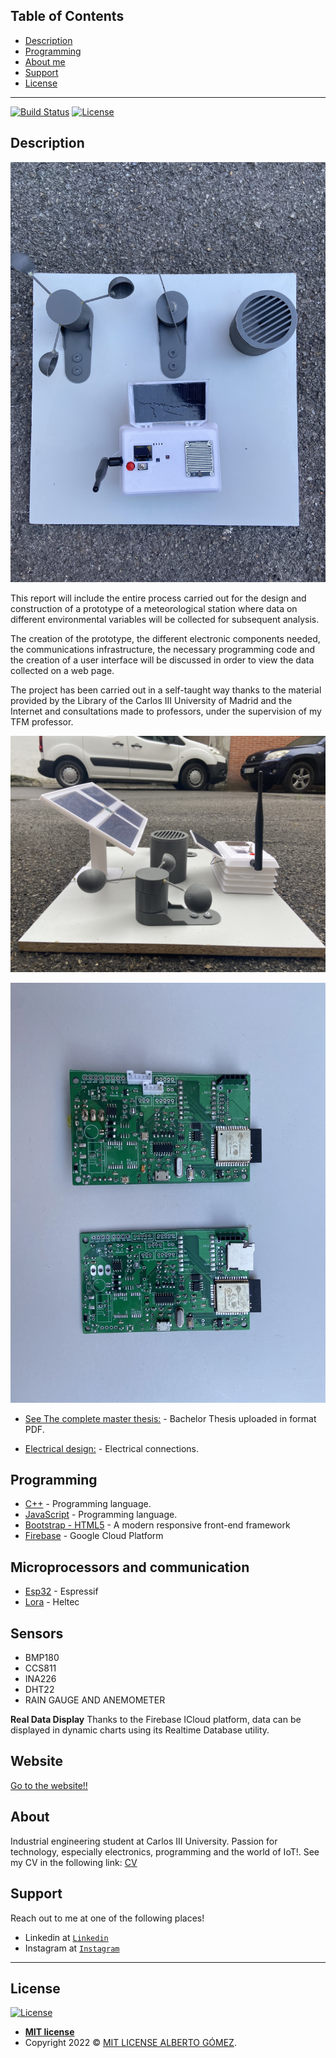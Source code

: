 ## Table of Contents


- [Description](#description)
- [Programming](#programming)
- [About me](#about)
- [Support](#support)
- [License](#license)


---

[![Build Status](http://img.shields.io/travis/badges/badgerbadgerbadger.svg?style=flat-square)](https://travis-ci.org/badges/badgerbadgerbadger)  [![License](http://img.shields.io/:license-mit-blue.svg?style=flat-square)](http://badges.mit-license.org) 
## Description
<p align="center">
 <img src="Assets/01.jpeg" >
</p>

This report will include the entire process carried out for the design and construction of a prototype of a meteorological station where data on different environmental variables will be collected for subsequent analysis.

The creation of the prototype, the different electronic components needed, the communications infrastructure, the necessary programming code and the creation of a user interface will be discussed in order to view the data collected on a web page.

The project has been carried out in a self-taught way thanks to the material provided by the Library of the Carlos III University of Madrid and the Internet and consultations made to professors, under the supervision of my TFM professor.

<p align="center">
 <img src="Assets/02.jpeg" >
</p>
<p align="center">
 <img src="Assets/03.jpeg" >
</p>



 * [See The complete master thesis:](-------) - Bachelor Thesis uploaded in format PDF.
 
 * [Electrical design:](https://github.com/albertito1998/wheather-station/tree/master/Eagle) - Electrical connections.

## Programming
 * [C++](https://isocpp.org/) - Programming language.
 * [JavaScript](https://www.javascript.com/) - Programming language.
 * [Bootstrap - HTML5](https://getbootstrap.com/) - A modern responsive front-end framework
 * [Firebase](https://firebase.google.com/?hl=es-419) - Google Cloud Platform

## Microprocessors and communication
 * [Esp32](https://www.espressif.com/en/products/socs/esp32) - Espressif
* [Lora](https://heltec.org/) - Heltec



## Sensors
- BMP180
- CCS811
- INA226
- DHT22
- RAIN GAUGE AND ANEMOMETER

**Real Data Display**
Thanks to the Firebase ICloud platform, data can be displayed in dynamic charts using its Realtime Database utility.


## Website
[Go to the website!! ](https://wheather-station-18cb0.web.app/)


## About 


Industrial engineering student at Carlos III University. Passion for technology, especially electronics, programming and the world of IoT!. See my CV in the following link: [CV ](https://github.com/albertito1998/SeedbedwebsiteApp/blob/master/photos/Alberto%20G%C3%B3mez%20Zueco.pdf)

## Support

Reach out to me at one of the following places!

- Linkedin at <a href="https://www.linkedin.com/in/alberto-gomez-zueco-995538179/" target="_blank">`Linkedin`</a>
- Instagram at <a href="https://www.instagram.com/alber_gz/" target="_blank">`Instagram`</a>

---

## License

[![License](http://img.shields.io/:license-mit-blue.svg?style=flat-square)](http://badges.mit-license.org)

- **[MIT license](http://opensource.org/licenses/mit-license.php)**
- Copyright 2022 © <a href="/LICENSE" target="_blank">MIT LICENSE ALBERTO GÓMEZ</a>.
